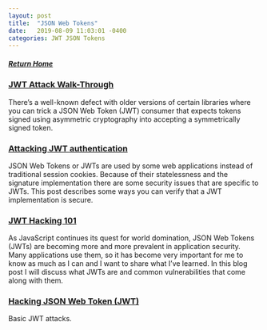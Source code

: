 ```yaml
---
layout: post
title:  "JSON Web Tokens"
date:   2019-08-09 11:03:01 -0400
categories: JWT JSON Tokens
---
```

##### [Return Home](https://thegetch.github.io/penetration/testing/resources/2019/08/09/Home/)

### [JWT Attack Walk-Through](https://www.nccgroup.trust/uk/about-us/newsroom-and-events/blogs/2019/january/jwt-attack-walk-through/)

There’s a well-known defect with older versions of certain libraries where you can trick a JSON Web Token (JWT) consumer that expects tokens signed using asymmetric cryptography into accepting a symmetrically signed token.

### [Attacking JWT authentication](https://www.sjoerdlangkemper.nl/2016/09/28/attacking-jwt-authentication/)

JSON Web Tokens or JWTs are used by some web applications instead of traditional session cookies. Because of their statelessness and the signature implementation there are some security issues that are specific to JWTs. This post describes some ways you can verify that a JWT implementation is secure.

### [JWT Hacking 101](https://trustfoundry.net/jwt-hacking-101/)

As JavaScript continues its quest for world domination, JSON Web Tokens (JWTs) are becoming more and more prevalent in application security.  Many applications use them, so it has become very important for me to know as much as I can and I want to share what I’ve learned. In this blog post I will discuss what JWTs are and common vulnerabilities that come along with them.

### [Hacking JSON Web Token (JWT)](https://medium.com/101-writeups/hacking-json-web-token-jwt-233fe6c862e6)

Basic JWT attacks.
